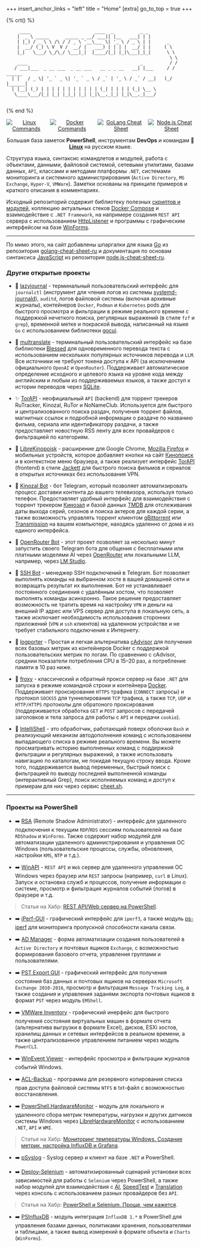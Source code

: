+++
insert_anchor_links = "left"
title = "Home"
[extra]
go_to_top = true
+++

{% crt() %}
```
     ____                        ____  _          _ _      
    |  _ \ _____      _____ _ __/ ___|| |__   ___| | |     
    | |_) / _ \ \ /\ / / _ \ '__\___ \| '_ \ / _ \ | |      _           
    |  __/ (_) \ V  V /  __/ |   ___) | | | |  __/ | |     ( \          
    |_|   \___/ \_/\_/ \___|_|  |____/|_| |_|\___|_|_|      \ \         
                                                             \ \        
    ____                                          _          / /        
   / ___|___  _ __ ___  _ __ ___   __ _ _ __   __| |___     / /  ______ 
  | |   / _ \| '_ ` _ \| '_ ` _ \ / _` | '_ \ / _` / __|   (_/  |______|
  | |__| (_) | | | | | | | | | | | (_| | | | | (_| \__ \   
   \____\___/|_| |_| |_|_| |_| |_|\__,_|_| |_|\__,_|___/                
   
```
{% end %}

<p align="center" style="display: flex; justify-content: center; gap: 10px;">
    <a href="/linux/"><img title="Linux Commands" src="https://img.shields.io/badge/Linux_Commands-FCC624?style=for-the-badge&logo=linux&logoColor=black"></a>
    <a href="/docker/"><img title="Docker Commands" src="https://img.shields.io/badge/Docker_Commands-2094f3?style=for-the-badge&logo=docker&logoColor=white"></a>
    <a href="/golang/"><img title="GoLang Cheat Sheet"src="https://img.shields.io/badge/golang_cheat_sheet-%2300ADD8.svg?style=for-the-badge&logo=go&logoColor=white"></a>
    <a href="/node-js/"><img title="Node.js Cheat Sheet"src="https://img.shields.io/badge/node.js_cheat_sheet-6DA55F?style=for-the-badge&logo=node.js&logoColor=white"></a>
</p>

<p align="center">
    Большая база заметок <b>PowerShell</b>, инструментам <b>DevOps</b> и командам 🐧 <b><a href="/linux/">Linux</a></b> на русском языке.
</p>

Структура языка, синтаксис командлетов и модулей, работа с объектами, данными, файловой системой, сетевыми утилитами, базами данных, `API`, классами и методами платформы `.NET`, системами мониторинга и системного администрирования (`Active Directory`, `MS Exchange`, `Hyper-V`, `VMWare`). Заметки основаны на принципе примеров и краткого описания в комментариях.

Исходный репозиторий содержит библиотеку полезных [скриптов и модулей](https://github.com/Lifailon/PS-Commands/tree/rsa/Scripts), коллекцию актуальных стеков [Docker Compose](https://github.com/Lifailon/PS-Commands/tree/rsa/Docker-Compose) и взаимодействие с `.NET Framework`, на напримере создания `REST API` сервера с использованием [HttpListener](https://github.com/Lifailon/PS-Commands/blob/rsa/HttpListener/KeePassREST.psm1) и программы с графическим интерфейсом на базе [WinForms](https://github.com/Lifailon/PS-Commands/blob/rsa/WinForms).

---

По мимо этого, на сайт добавлены шпаргалки для языка [Go](/golang/) из репозитория [golang-cheat-sheet-ru](https://github.com/Lifailon/golang-cheat-sheet-ru) и документация по основам синтаксиса [JavaScript](/node-js/) из репозитория [node.js-cheat-sheet-ru](https://github.com/Lifailon/node.js-cheat-sheet-ru).

### Другие открытые проекты

- 📖 [lazyjournal](https://github.com/Lifailon/lazyjournal) - терминальный пользовательский интерфейс для `journalctl` (инструмент для чтения логов из системы [systemd-journald](https://github.com/systemd/systemd/tree/main/src/journal)), `auditd`, логов файловой системы (включая архивные журналы), контейнеров `Docker`, `Podman` и `Kubernetes` pods для быстрого просмотра и фильтрации в режиме реального времени с поддержкой нечеткого поиска, регулярных выражений (в стиле `fzf` и `grep`), временной метке и покраской вывода, написанный на языке `Go` с использованием библиотеки [gocui](https://github.com/awesome-gocui/gocui).

- 📢 [multranslate](https://github.com/Lifailon/multranslate) - терминальный пользовательский интерфейс на базе библиотеки [Blessed](https://github.com/chjj/blessed) для одновременного перевода текста с использованием нескольких популярных источников перевода и `LLM`. Все источники не требуют токена доступа к API (за исключением официального `OpenAI` и `OpenRouter`). Поддерживает автоматическое определение исходного и целевого языка на уровне кода между английским и любым из поддерживаемых языков, а также доступ к истории переводов через [SQLite](https://github.com/WiseLibs/better-sqlite3).

- ✨ [TorAPI](https://github.com/Lifailon/TorAPI/blob/main/README_RU.md) - неофициальный `API` (backend) для торрент трекеров RuTracker, Kinozal, RuTor и NoNameClub. Используется для быстрого и централизованного поиска раздач, получения торрент файлов, магнитных ссылок и подробной информации о раздаче по названию фильма, сериала или идентификатору раздачи, а также предоставляет новостную RSS ленту для всех провайдеров с фильтрацией по категориям.

- 🔎 [LibreKinopoisk](https://github.com/Lifailon/LibreKinopoisk/tree/rsa) - расширение для Google Chrome, [Mozilla Firefox](https://addons.mozilla.org/ru/firefox/addon/librekinopoisk) и мобильных устройств, которое добавляет кнопки на сайт [Кинопоиск](http://kinopoisk.ru) и в контекстное меню браузера, а также реализует интерфейс [TorAPI](https://github.com/Lifailon/TorAPI) (frontend) в стиле [Jackett](https://github.com/Jackett/Jackett) для быстрого поиска фильмов и сериалов в открытых источниках без использования VPN.

- 🧲 [Kinozal Bot](https://github.com/Lifailon/Kinozal-Bot) - бот Telegram, который позволяет автоматизировать процесс доставки контента до вашего телевизора, используя только телефон. Предоставляет удобный интерфейс для взаимодействия с торрент трекером [Кинозал](https://kinozal.tv) и базой данных [TMDB](https://www.themoviedb.org) для отслеживания даты выхода серий, сезонов и поиска актеров для каждой серии, а также возможность управлять торрент клиентом [qBittorrent](https://github.com/qbittorrent/qBittorrent) или [Transmission](https://github.com/transmission/transmission) на вашем компьютере, находясь удаленно от дома и из единого интерфейса.

- 🤖 [OpenRouter Bot](https://github.com/Lifailon/openrouter-bot) - этот проект позволяет за несколько минут запустить своего Telegram бота для общения с бесплатными или платными моделями AI через [OpenRouter](https://openrouter.ai) или локальными LLM, например, через [LM Studio](https://lmstudio.ai).

- 🐚 [SSH Bot](https://github.com/Lifailon/ssh-bot) - менеджер SSH подключений в Telegram. Бот позволяет выполнять команды на выбранном хосте в вашей домашней сети и возвращать результат их выполнения. Бот не устанавливает постоянного соединения с удалённым хостом, что позволяет выполнять команды асинхронно. Такое решение предоставляет возможность не тратить время на настройку `VPN` и деньги на внешний IP адрес или VPS сервер для доступа в локальную сеть, а также исключает необходимость использования сторонних приложений (`VPN` и `ssh` клиентов) на удаленном устройстве и не требует стабильного подключения к Интернету.

- 🐳 [logporter](https://github.com/Lifailon/logporter) - Простая и легкая альтернатива [cAdvisor](https://github.com/google/cadvisor) для получения всех базовых метрик из контейнеров Docker с поддержкой пользовательских метрик по логам. По сравнению с cAdvisor, среднии показатели потребления CPU в 15–20 раз, а потребление памяти в 10 раз ниже.

- 📡 [froxy](https://github.com/Lifailon/froxy/blob/main/README_RU.md) - классический и обратный прокси сервер на базе `.NET` для запуска в режиме командной строки и контейнера [Docker](https://hub.docker.com/r/lifailon/froxy). Поддерживает проксирование `HTTPS` трафика (`CONNECT` запросы) и протокол `SOCKS5` для туннелирования `TCP` трафика, а также `TCP`, `UDP` и `HTTP/HTTPS` протоколы для обратоного проксирования (поддерживается обработка `GET` и `POST` запросов с передачей заголовков и тела запроса для работы с `API` и передачи `cookie`).

- 🧠 [IntelliShell](https://github.com/Lifailon/intellishell) - это обработчик, работающий поверх оболочки `Bash` и реализующий механизм автодополнения команд с использованием выпадающего списка в режиме реального времени. Вы можете просматривать историю выполненных команд с поддержкой фильтрации и регулярных выражений, а также использовать навигацию по каталогам, не покидая текущую строку ввода. Кроме того, поддерживается вывод переменных, быстрый поиск с фильтрацией по выводу последней выполненной команды (интерактивный Grep), поиск исполняемых команд и доступ к примерам для них через сервис [cheet.sh](https://github.com/chubin/cheat.sh).

---

### Проекты на PowerShell

- ➡️ [RSA](https://github.com/Lifailon/RSA) (Remote Shadow Administrator) - интерфейс для удаленного подключения к текущим `RDP`/`RDS` сессиям пользователей на базе `RDShadow` и `WinForms`. Также содержит набор модулей для автоматизации удаленного администрирования и управления ОС Windows (пользовательские процессы, службы, обновления, настройки `KMS`, `NTP` и т.д.).

- ➡️ [WinAPI](https://github.com/Lifailon/WinAPI) - `REST API` и `Web` сервер для удаленного управления ОС Windows через браузер или `REST` запросы (например, `curl` в Linux). Запуск и остановка служб и процессов, получение информации о системе, просмотр и фильтрация журналов событий (логов) в браузере и т.д.

> Статья на Хабр: [REST API/Web сервер на PowerShell](https://habr.com/ru/articles/783022).

- ➡️ [iPerf-GUI](https://github.com/Lifailon/iPerf-GUI) - графический интерфейс для `iperf3`, а также модуль [ps-iperf](https://github.com/Lifailon/PS-iPerf) для мониторинга пропускной способности канала связи.

- ➡️ [AD Manager](https://github.com/Lifailon/AD-Manager) - форма автоматизации создания пользователей в `Active Directory` и почтовых ящиков `Exchange`, с возможностью формирования базового отчета, управления группами и пользователями.

- ➡️ [PST Export GUI](https://github.com/Lifailon/PST-Export-GUI) - графический интерфейс для получения состояния баз данных и почтовых ящиков на серверах `Microsoft Exchange 2010-2016`, просмотр и фильтрация `Message Tracking Log`, а также создания и управления заданями экспорта почтовых ящиков в формат `PST` через модуль `EMShell`.

- ➡️ [VMWare Inventory](https://github.com/Lifailon/VMW-Invent) - графический инерфейс для быстрого получения состояния виртуальных машин в формате отчета (альтернатива выгрузки в формате Excel), дисков, ESXi хостов, хранилищ данных и сетевых интерфейсов в реальном времени, а также централизованное управлением питанием через модуль `PowerCLI`.

- ➡️ [WinEvent Viewer](https://github.com/Lifailon/WinEvent-Viewer) - интерфейс просмотра и фильтрации журналов событий Windows.

- ➡️ [ACL-Backup](https://github.com/Lifailon/ACL-Backup) - программа для резервного копирования списка прав доступа файловой системы `NTFS` в txt-файл с возможностью восстановления.

- ➡️ [PowerShell.HardwareMonitor](https://github.com/Lifailon/PowerShell.HardwareMonitor) - модуль для локального и удаленного сбора метрик температуры, нагрузки и других датчиков системы Windows через [LibreHardwareMonitor](https://github.com/LibreHardwareMonitor/LibreHardwareMonitor) с использованием `.NET`, `API` и `WMI`.

> Статья на Хабр: [Мониторинг температуры Windows. Создание метрик, настройка InfluxDB и Grafana](https://habr.com/ru/articles/793296).

- ➡️ [pSyslog](https://github.com/Lifailon/pSyslog) - Syslog сервер и клиент на базе `.NET` и PowerShell.

- ➡️ [Deploy-Selenium](https://github.com/Lifailon/Deploy-Selenium) - автоматизированный сценарий установки всех зависимостей для работы с `Selenium` через PowerShell, а также набор модулей для взаимодействия с [AI](https://github.com/Lifailon/gpt-cli), [SpeedTest](https://github.com/Lifailon/Selenium-Modules/blob/rsa/Modules/Get-SpeedTest/Get-SpeedTest.psm1) и [Translation](https://github.com/Lifailon/Selenium-Modules/blob/rsa/Modules/Get-Translation/Get-Translation.psm1) через консоль с использованием разных провайдеров без `API`.

> Статья на Хабр: [PowerShell и Selenium. Проще, чем кажется](https://habr.com/ru/articles/785538).

- ➡️ [PSInfluxDB](https://github.com/Lifailon/psinfluxdb) - модуль интеграция `InfluxDB 1.*` в PowerShell для управления базами данных, политиками хранения, пользователями и таблицами, а также вывод измерений в формате объекта и `Charts` (`WinForms`).

#